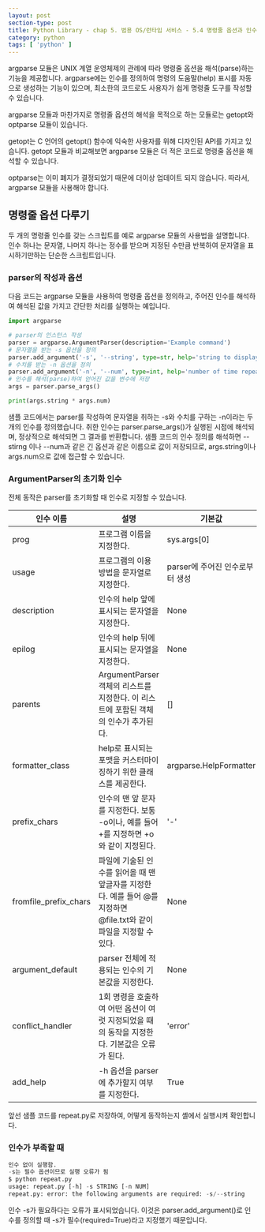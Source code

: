 ```yaml
---
layout: post
section-type: post
title: Python Library - chap 5. 범용 OS/런타임 서비스 - 5.4 명령줄 옵션과 인수 다루기
category: python
tags: [ 'python' ]
---
```


argparse 모듈은 UNIX 계열 운영체제의 관례에 따라 명령줄 옵션을 해석(parse)하는 기능을 제공합니다. argparse에는 인수를 정의하여 명령의 도움말(help) 표시를 자동으로 생성하는 기능이 있으며, 최소한의 코드로도 사용자가 쉽게 명령줄 도구를 작성할 수 있습니다.  

argparse 모듈과 마찬가지로 명령줄 옵션의 해석을 목적으로 하는 모듈로는 getopt와 optparse 모듈이 있습니다.  

getopt는 C 언어의 getopt() 함수에 익숙한 사용자를 위해 디자인된 API를 가지고 있습니다. getopt 모듈과 비교해보면 argparse 모듈은 더 적은 코드로 명령줄 옵션을 해석할 수 있습니다.  

optparse는 이미 폐지가 결정되었기 때문에 더이상 업데이트 되지 않습니다. 따라서, argparse 모듈을 사용해야 합니다.

## 명령줄 옵션 다루기
두 개의 명령줄 인수를 갖는 스크립트를 예로 argparse 모듈의 사용법을 설명합니다. 인수 하나는 문자열, 나머지 하나는 정수를 받으며 지정된 수만큼 반복하여 문자열을 표시하기만하는 단순한 스크립트입니다.  

### parser의 작성과 옵션
다음 코드는 argparse 모듈을 사용하여 명령줄 옵션을 정의하고, 주어진 인수를 해석하여 해석된 값을 가지고 간단한 처리를 실행하는 예입니다.

```python
import argparse

# parser의 인스턴스 작성
parser = argparse.ArgumentParser(description='Example command')
# 문자열을 받는 -s 옵션을 정의
parser.add_argument('-s', '--string', type=str, help='string to display', required=True)
# 수치를 받는 -n 옵션을 정의
parser.add_argument('-n', '--num', type=int, help='number of time repeatedly display the string', default=2)
# 인수를 해석(parse)하여 얻어진 값을 변수에 저장
args = parser.parse_args()

print(args.string * args.num)
```

샘플 코드에서는 parser를 작성하여 문자열을 취하는 -s와 수치를 구하는 -n이라는 두 개의 인수를 정의했습니다. 취한 인수는 parser.parse_args()가 실행된 시점에 해석되며, 정상적으로 해석되면 그 결과를 반환합니다. 샘플 코드의 인수 정의를 해석하면 --stirng 이나 --num과 같은 긴 옵션과 같은 이름으로 값이 저장되므로, args.string이나 args.num으로 값에 접근할 수 있습니다.

### ArgumentParser의 초기화 인수
전체 동작은 parser를 초기화할 때 인수로 지정할 수 있습니다.

인수 이름 | 설명 | 기본값
---|---|---
prog | 프로그램 이름을 지정한다. | sys.args[0]
usage | 프로그램의 이용 방법을 문자열로 지정한다. | parser에 주어진 인수로부터 생성
description | 인수의 help 앞에 표시되는 문자열을 지정한다. | None
epilog | 인수의 help 뒤에 표시되는 문자열을 지정한다. | None
parents | ArgumentParser 객체의 리스트를 지정한다. 이 리스트에 포함된 객체의 인수가 추가된다. | []
formatter_class | help로 표시되는 포맷을 커스터마이징하기 위한 클래스를 제공한다. | argparse.HelpFormatter
prefix_chars | 인수의 맨 앞 문자를 지정한다. 보통 -o이나, 예를 들어 +를 지정하면 +o와 같이 지정된다. | '-'
fromfile_prefix_chars | 파일에 기술된 인수를 읽어올 때 맨 앞글자를 지정한다. 예를 들어 \@를 지정하면 \@file.txt와 같이 파일을 지정할 수 있다. | None
argument_default | parser 전체에 적용되는 인수의 기본값을 지정한다. | None
conflict_handler | 1회 명령을 호출하여 어떤 옵션이 여럿 지정되었을 때의 동작을 지정한다. 기본값은 오류가 된다. | 'error'
add_help | -h 옵션을 parser에 추가할지 여부를 지정한다. | True

앞선 샘플 코드를 repeat.py로 저장하여, 어떻게 동작하는지 셸에서 실행시켜 확인합니다.

### 인수가 부족할 때

```python
인수 없이 실행함.
-s는 필수 옵션이므로 실행 오류가 됨
$ python repeat.py
usage: repeat.py [-h] -s STRING [-n NUM]
repeat.py: error: the following arguments are required: -s/--string
```

인수 -s가 필요하다는 오류가 표시되었습니다. 이것은 parser.add_argument()로 인수를 정의할 때 -s가 필수(required=True)라고 지정했기 때문입니다.
